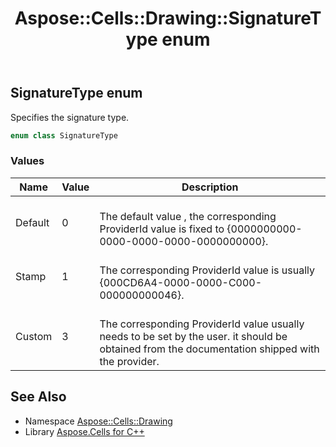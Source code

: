 ﻿---
title: Aspose::Cells::Drawing::SignatureType enum
linktitle: SignatureType
second_title: Aspose.Cells for C++ API Reference
description: 'Aspose::Cells::Drawing::SignatureType enum. Specifies the signature type in C++.'
type: docs
weight: 11500
url: /cpp/aspose.cells.drawing/signaturetype/
---
## SignatureType enum


Specifies the signature type.

```cpp
enum class SignatureType
```

### Values

| Name | Value | Description |
| --- | --- | --- |
| Default | 0 | <br>The default value , the corresponding ProviderId value is fixed to {0000000000-0000-0000-0000-0000000000}. |
| Stamp | 1 | <br>The corresponding ProviderId value is usually {000CD6A4-0000-0000-C000-000000000046}. |
| Custom | 3 | <br>The corresponding ProviderId value usually needs to be set by the user. it should be obtained from the documentation shipped with the provider. |

## See Also

* Namespace [Aspose::Cells::Drawing](../)
* Library [Aspose.Cells for C++](../../)
